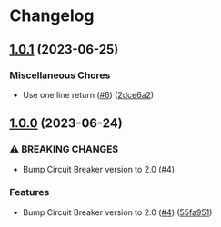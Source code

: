 # Changelog

## [1.0.1](https://github.com/ksaveras/guzzle-circuit-breaker-middleware/compare/v1.0.0...v1.0.1) (2023-06-25)


### Miscellaneous Chores

* Use one line return ([#6](https://github.com/ksaveras/guzzle-circuit-breaker-middleware/issues/6)) ([2dce6a2](https://github.com/ksaveras/guzzle-circuit-breaker-middleware/commit/2dce6a221a03000f692cd0207e6ff1725cc01baf))

## [1.0.0](https://www.github.com/ksaveras/guzzle-circuit-breaker-middleware/compare/v0.1.0...v1.0.0) (2023-06-24)


### ⚠ BREAKING CHANGES

* Bump Circuit Breaker version to 2.0 (#4)

### Features

* Bump Circuit Breaker version to 2.0 ([#4](https://www.github.com/ksaveras/guzzle-circuit-breaker-middleware/issues/4)) ([55fa951](https://www.github.com/ksaveras/guzzle-circuit-breaker-middleware/commit/55fa951e049b8d701ce3bb581d72c5a0347bd4ad))
